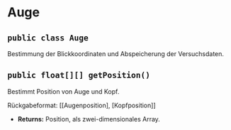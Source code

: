 # Auge


## `public class Auge`

Bestimmung der Blickkoordinaten und Abspeicherung der Versuchsdaten.

## `public float[][] getPosition()`

Bestimmt Position von Auge und Kopf.



Rückgabeformat: [[Augenposition], [Kopfposition]]

 * **Returns:** Position, als zwei-dimensionales Array.
